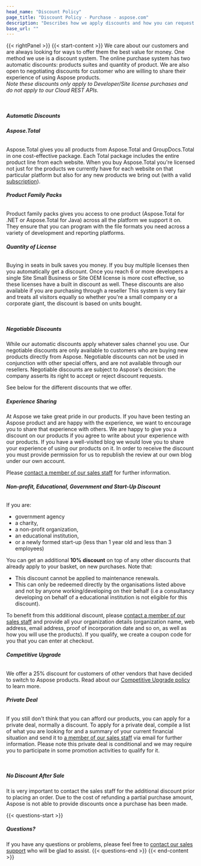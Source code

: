 ```yaml
---
head_name: "Discount Policy"
page_title: "Discount Policy - Purchase - aspose.com"
description: "Describes how we apply discounts and how you can request one."
base_url: ""
---
```

{{< rightPanel >}}
{{< start-content >}}
We care about our customers and are always looking for ways to offer them the best value for money. One method we use is a discount system. The online purchase system has two automatic discounts: products suites and quantity of product. We are also open to negotiating discounts for customer who are willing to share their experience of using Aspose products.  
_Note these discounts only apply to Developer/Site license purchases and do not apply to our Cloud REST APIs._  
 
&nbsp;  
##### **Automatic Discounts**
###### **Aspose.Total**
Aspose.Total gives you all products from Aspose.Total and GroupDocs.Total in one cost-effective package. Each Total package includes the entire product line from each website.  When you buy Aspose.Total you're licensed not just for the products we currently have for each website on that particular platform but also for any new products we bring out (with a valid [subscription](/policies/subscriptions)).

###### **Product Family Packs**
Product family packs gives you access to one product (Aspose.Total for .NET or Aspose.Total for Java) across all the platform we support it on. They ensure that you can program with the file formats you need across a variety of development and reporting platforms.

###### **Quantity of License**
Buying in seats in bulk saves you money. If you buy multiple licenses then you automatically get a discount. Once you reach 6 or more developers a single Site Small Business or Site OEM license is more cost effective, so these licenses have a built in discount as well. These discounts are also available if you are purchasing through a reseller This system is very fair and treats all visitors equally so whether you're a small company or a corporate giant, the discount is based on units bought.

&nbsp;  
##### **Negotiable Discounts**
While our automatic discounts apply whatever sales channel you use. Our negotiable discounts are only available to customers who are buying new products directly from Aspose. Negotiable discounts can not be used in conjunction with other special offers, and are not available through our resellers. Negotiable discounts are subject to Aspose's decision: the company asserts its right to accept or reject discount requests.

See below for the different discounts that we offer.

##### **Experience Sharing**
At Aspose we take great pride in our products. If you have been testing an Aspose product and are happy with the experience, we want to encourage you to share that experience with others. We are happy to give you a discount on our products if you agree to write about your experience with our products. If you have a well-visited blog we would love you to share your experience of using our products on it. In order to receive the discount you must provide permission for us to republish the review at our own blog under our own account.

Please [contact a member of our sales staff](https://about.aspose.com/contact/) for further information.

###### **Non-profit, Educational, Government and Start-Up Discount**
If you are:

* government agency
* a charity,
* a non-profit organization,
* an educational institution,
* or a newly formed start-up (less than 1 year old and less than 3 employees)

You can get an additional **10% discount** on top of any other discounts that already apply to your basket, on new purchases. Note that:

* This discount cannot be applied to maintenance renewals.
* This can only be redeemed directly by the organisations listed above and not by anyone working/developing on their behalf (i.e a consultancy developing on behalf of a educational institution is not eligible for this discount).

To benefit from this additional discount, please [contact a member of our sales staff](https://about.aspose.com/contact/) and provide all your organization details (organization name, web address, email address, proof of incorporation date and so on, as well as how you will use the products). If you qualify, we create a coupon code for you that you can enter at checkout.

###### **Competitive Upgrade**
We offer a 25% discount for customers of other vendors that have decided to switch to Aspose products. Read about our [Competitive Upgrade policy](/policies/discounts/competitive-upgrade) to learn more.

###### **Private Deal**
If you still don't think that you can afford our products, you can apply for a private deal, normally a discount. To apply for a private deal, compile a list of what you are looking for and a summary of your current financial situation and send it to [a member of our sales staff](https://about.aspose.com/contact/) via email for further information. Please note this private deal is conditional and we may require you to participate in some promotion activities to qualify for it.

&nbsp;  
##### **No Discount After Sale**
It is very important to contact the sales staff for the additional discount prior to placing an order. Due to the cost of refunding a partial purchase amount, Aspose is not able to provide discounts once a purchase has been made.

{{< questions-start >}}
##### Questions?
If you have any questions or problems, please feel free to [contact our sales support](https://about.aspose.com/contact/) who will be glad to assist.
{{< questions-end >}}
{{< end-content >}}